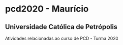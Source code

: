 # pcd2020 - Maurício
## Universidade Católica de Petrópolis

Atividades relacionadas ao curso de PCD - Turma 2020


